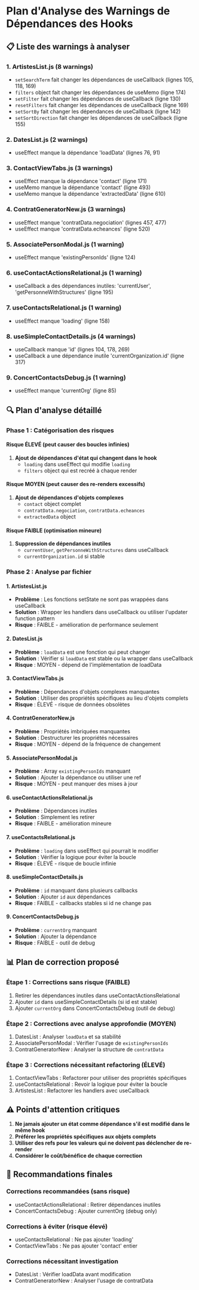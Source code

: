 # Plan d'Analyse des Warnings de Dépendances des Hooks

## 📋 Liste des warnings à analyser

### 1. ArtistesList.js (8 warnings)
- `setSearchTerm` fait changer les dépendances de useCallback (lignes 105, 118, 169)
- `filters` object fait changer les dépendances de useMemo (ligne 174)
- `setFilter` fait changer les dépendances de useCallback (ligne 130)
- `resetFilters` fait changer les dépendances de useCallback (ligne 169)
- `setSortBy` fait changer les dépendances de useCallback (ligne 142)
- `setSortDirection` fait changer les dépendances de useCallback (ligne 155)

### 2. DatesList.js (2 warnings)
- useEffect manque la dépendance 'loadData' (lignes 76, 91)

### 3. ContactViewTabs.js (3 warnings)
- useEffect manque la dépendance 'contact' (ligne 171)
- useMemo manque la dépendance 'contact' (ligne 493)
- useMemo manque la dépendance 'extractedData' (ligne 610)

### 4. ContratGeneratorNew.js (3 warnings)
- useEffect manque 'contratData.negociation' (lignes 457, 477)
- useEffect manque 'contratData.echeances' (ligne 520)

### 5. AssociatePersonModal.js (1 warning)
- useEffect manque 'existingPersonIds' (ligne 124)

### 6. useContactActionsRelational.js (1 warning)
- useCallback a des dépendances inutiles: 'currentUser', 'getPersonneWithStructures' (ligne 195)

### 7. useContactsRelational.js (1 warning)
- useEffect manque 'loading' (ligne 158)

### 8. useSimpleContactDetails.js (4 warnings)
- useCallback manque 'id' (lignes 104, 178, 269)
- useCallback a une dépendance inutile 'currentOrganization.id' (ligne 317)

### 9. ConcertContactsDebug.js (1 warning)
- useEffect manque 'currentOrg' (ligne 85)

## 🔍 Plan d'analyse détaillé

### Phase 1 : Catégorisation des risques

#### Risque ÉLEVÉ (peut causer des boucles infinies)
1. **Ajout de dépendances d'état qui changent dans le hook**
   - `loading` dans useEffect qui modifie `loading`
   - `filters` object qui est recréé à chaque render

#### Risque MOYEN (peut causer des re-renders excessifs)
1. **Ajout de dépendances d'objets complexes**
   - `contact` object complet
   - `contratData.negociation`, `contratData.echeances`
   - `extractedData` object

#### Risque FAIBLE (optimisation mineure)
1. **Suppression de dépendances inutiles**
   - `currentUser`, `getPersonneWithStructures` dans useCallback
   - `currentOrganization.id` si stable

### Phase 2 : Analyse par fichier

#### 1. ArtistesList.js
- **Problème** : Les fonctions setState ne sont pas wrappées dans useCallback
- **Solution** : Wrapper les handlers dans useCallback ou utiliser l'updater function pattern
- **Risque** : FAIBLE - amélioration de performance seulement

#### 2. DatesList.js
- **Problème** : `loadData` est une fonction qui peut changer
- **Solution** : Vérifier si `loadData` est stable ou la wrapper dans useCallback
- **Risque** : MOYEN - dépend de l'implémentation de loadData

#### 3. ContactViewTabs.js
- **Problème** : Dépendances d'objets complexes manquantes
- **Solution** : Utiliser des propriétés spécifiques au lieu d'objets complets
- **Risque** : ÉLEVÉ - risque de données obsolètes

#### 4. ContratGeneratorNew.js
- **Problème** : Propriétés imbriquées manquantes
- **Solution** : Destructurer les propriétés nécessaires
- **Risque** : MOYEN - dépend de la fréquence de changement

#### 5. AssociatePersonModal.js
- **Problème** : Array `existingPersonIds` manquant
- **Solution** : Ajouter la dépendance ou utiliser une ref
- **Risque** : MOYEN - peut manquer des mises à jour

#### 6. useContactActionsRelational.js
- **Problème** : Dépendances inutiles
- **Solution** : Simplement les retirer
- **Risque** : FAIBLE - amélioration mineure

#### 7. useContactsRelational.js
- **Problème** : `loading` dans useEffect qui pourrait le modifier
- **Solution** : Vérifier la logique pour éviter la boucle
- **Risque** : ÉLEVÉ - risque de boucle infinie

#### 8. useSimpleContactDetails.js
- **Problème** : `id` manquant dans plusieurs callbacks
- **Solution** : Ajouter `id` aux dépendances
- **Risque** : FAIBLE - callbacks stables si id ne change pas

#### 9. ConcertContactsDebug.js
- **Problème** : `currentOrg` manquant
- **Solution** : Ajouter la dépendance
- **Risque** : FAIBLE - outil de debug

## 📊 Plan de correction proposé

### Étape 1 : Corrections sans risque (FAIBLE)
1. Retirer les dépendances inutiles dans useContactActionsRelational
2. Ajouter `id` dans useSimpleContactDetails (si id est stable)
3. Ajouter `currentOrg` dans ConcertContactsDebug (outil de debug)

### Étape 2 : Corrections avec analyse approfondie (MOYEN)
1. DatesList : Analyser `loadData` et sa stabilité
2. AssociatePersonModal : Vérifier l'usage de `existingPersonIds`
3. ContratGeneratorNew : Analyser la structure de `contratData`

### Étape 3 : Corrections nécessitant refactoring (ÉLEVÉ)
1. ContactViewTabs : Refactorer pour utiliser des propriétés spécifiques
2. useContactsRelational : Revoir la logique pour éviter la boucle
3. ArtistesList : Refactorer les handlers avec useCallback

## ⚠️ Points d'attention critiques

1. **Ne jamais ajouter un état comme dépendance s'il est modifié dans le même hook**
2. **Préférer les propriétés spécifiques aux objets complets**
3. **Utiliser des refs pour les valeurs qui ne doivent pas déclencher de re-render**
4. **Considérer le coût/bénéfice de chaque correction**

## 🎯 Recommandations finales

### Corrections recommandées (sans risque)
- useContactActionsRelational : Retirer dépendances inutiles
- ConcertContactsDebug : Ajouter currentOrg (debug only)

### Corrections à éviter (risque élevé)
- useContactsRelational : Ne pas ajouter 'loading'
- ContactViewTabs : Ne pas ajouter 'contact' entier

### Corrections nécessitant investigation
- DatesList : Vérifier loadData avant modification
- ContratGeneratorNew : Analyser l'usage de contratData